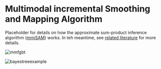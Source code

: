 #  Multimodal incremental Smoothing and Mapping Algorithm

Placeholder for details on how the approximate sum-product inference algorithm ([mmiSAM](https://github.com/JuliaRobotics/IncrementalInference.jl)) works.  In teh meantime, see [related literature](http://www.juliarobotics.org/Caesar.jl/latest/refs/literature/) for more details.

![mmfgbt](https://user-images.githubusercontent.com/6412556/52549388-db5f8b80-2da0-11e9-959c-4a8fe0890a87.gif)

![bayestreeexample](https://user-images.githubusercontent.com/6412556/52549397-e4505d00-2da0-11e9-958b-e9034c30477c.png)
